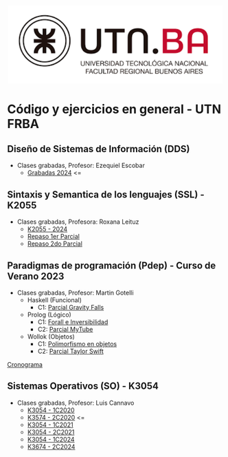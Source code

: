 <p align="center">
  <img width="500" height="auto" src="./UTN.png">
</p>

# Código y ejercicios en general - UTN FRBA

## Diseño de Sistemas de Información (DDS)
- Clases grabadas, Profesor: Ezequiel Escobar
  - [Grabadas 2024](https://www.youtube.com/playlist?list=PLn67kS__5vyFNGpiACet1RF6SxGQIsb3H) <=

## Sintaxis y Semantica de los lenguajes (SSL) - K2055
- Clases grabadas, Profesora: Roxana Leituz
  - [K2055 - 2024](https://www.youtube.com/playlist?list=PLpDiyBwoy8O0lqbPakFPqFIh52wm48HrP)
  - [Repaso 1er Parcial](https://www.youtube.com/watch?v=Rn_bzqiQAW0&list=PLpDiyBwoy8O0lqbPakFPqFIh52wm48HrP&index=21) 
  - [Repaso 2do Parcial](https://www.youtube.com/watch?v=V58jm-pvB2g&list=PLpDiyBwoy8O0lqbPakFPqFIh52wm48HrP&index=28) 
  
## Paradigmas de programación (Pdep) - Curso de Verano 2023
- Clases grabadas, Profesor: Martin Gotelli
  - Haskell (Funcional)
    - C1: [Parcial Gravity Falls](https://youtu.be/jb-PjbbkkkU)
  - Prolog (Lógico)
    - C1: [Forall e Inversibilidad](https://youtu.be/dEgzIdB-zRg)
    - C2: [Parcial MyTube](https://youtu.be/uuGmQWKgcJY)
  - Wollok (Objetos)
    - C1: [Polimorfismo en objetos](https://youtu.be/GmEKWhXR9gI)
    - C2: [Parcial Taylor Swift](https://youtu.be/mGkAapgjYjM)

[Cronograma](https://docs.google.com/spreadsheets/d/111J8JaYS1tVGJGhRd0_RS6tKi0DfL6HlqCTTOrGnfW0/edit#gid=0)

## Sistemas Operativos (SO) - K3054
- Clases grabadas, Profesor: Luis Cannavo
  - [K3054 - 1C2020](https://www.youtube.com/playlist?list=PL6oA23OrxDZDQEFo7aKBceotX48vLmQYA)
  - [K3574 - 2C2020](https://www.youtube.com/playlist?list=PL6oA23OrxDZDhjxNEgWnC02g_CL7NlwlD) <=
  - [K3054 - 1C2021](https://www.youtube.com/playlist?list=PL6oA23OrxDZDs0NotvQKRzGLX-iG3wJa1)
  - [K3054 - 2C2021 ](https://www.youtube.com/playlist?list=PL6oA23OrxDZDzpDcDK1n6YG7amQPCyByS)
  - [K3054 - 1C2024 ](https://www.youtube.com/watch?v=wagbw3a1omk&list=PL6oA23OrxDZD76mkLNOy-zlT1TmAweo3_)
  - [K3674 - 2C2024 ](https://www.youtube.com/playlist?list=PL6oA23OrxDZDRtiZOTShefT6xaFZR-TIu)

